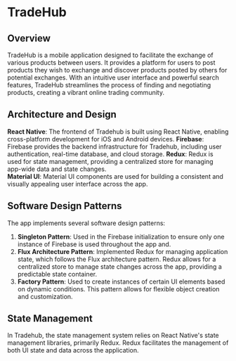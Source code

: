 # TradeHub

## Overview
TradeHub is a mobile application designed to facilitate the exchange of various products between users. It provides a platform for users to post products they wish to exchange and discover products posted by others for potential exchanges. With an intuitive user interface and powerful search features, TradeHub streamlines the process of finding and negotiating products, creating a vibrant online trading community.


## Architecture and Design

**React Native**: The frontend of Tradehub is built using React Native, enabling cross-platform development for iOS and Android devices.
**Firebase**: Firebase provides the backend infrastructure for Tradehub, including user authentication, real-time database, and cloud storage.
**Redux**: Redux is used for state management, providing a centralized store for managing app-wide data and state changes.                       
**Material UI**: Material UI components are used for building a consistent and visually appealing user interface across the app.

## Software Design Patterns
The app implements several software design patterns:

1. **Singleton Pattern**: Used in the Firebase initialization to ensure only one instance of Firebase is used throughout the app and.
2. **Flux Architecture Pattern**: Implemented Redux for managing application state, which follows the Flux architecture pattern. Redux allows for a centralized store to manage state changes across the app, providing a predictable state container.
3. **Factory Pattern**: Used to create instances of certain UI elements based on dynamic conditions. This pattern allows for flexible object creation and customization.

## State Management
In Tradehub, the state management system relies on React Native's state management libraries, primarily Redux. Redux facilitates the management of both UI state and data across the application. 

